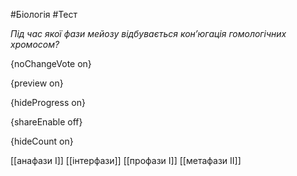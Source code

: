 #Біологія #Тест

*Під час якої фази мейозу відбувається кон’югація гомологічних хромосом?*

{noChangeVote on}

{preview on}

{hideProgress on}

{shareEnable off}

{hideCount on}

[[анафази І]]
[[інтерфази]]
[[профази І]]
[[метафази ІІ]]
